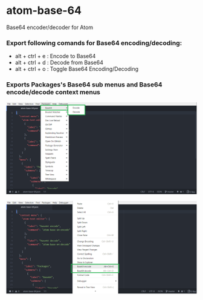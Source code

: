 # atom-base-64
Base64 encoder/decoder for Atom

### Export following comands for Base64 encoding/decoding:
- alt + ctrl + e : Encode to Base64
- alt + ctrl + d : Decode from Base64
- alt + ctrl + o : Toggle Base64 Encoding/Decoding

### Exports Packages's Base64 sub menus and Base64 encode/decode context menus  
![Image of Yaktocat](https://github.com/apercova/atom-base-64/blob/master/img/toolbar-menu.png)  

![Image of Yaktocat](https://github.com/apercova/atom-base-64/blob/master/img/ctx-menu.png)  


